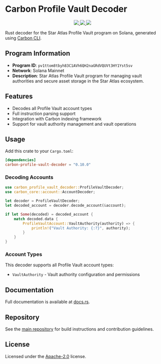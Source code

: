 # Carbon Profile Vault Decoder

<p align="center">
  <a href="https://crates.io/crates/carbon-profile-vault-decoder">
    <img src="https://img.shields.io/crates/v/carbon-profile-vault-decoder?logo=rust" />
  </a>
  <a href="https://docs.rs/carbon-profile-vault-decoder">
    <img src="https://img.shields.io/docsrs/carbon-profile-vault-decoder?logo=docsdotrs" />
  </a>
  <a href="https://github.com/staratlasmeta/star-atlas-decoders/blob/main/LICENSE">
    <img src="https://img.shields.io/badge/license-Apache%202.0-blue" />
  </a>
</p>

Rust decoder for the Star Atlas Profile Vault program on Solana, generated using [Carbon CLI](https://github.com/sevenlabs-hq/carbon).

## Program Information

- **Program ID**: `pv1ttom8tbyh83C1AVh6QH2naGRdVQUVt3HY1Yst5sv`
- **Network**: Solana Mainnet
- **Description**: Star Atlas Profile Vault program for managing vault authorities and secure asset storage in the Star Atlas ecosystem.

## Features

- Decodes all Profile Vault account types
- Full instruction parsing support
- Integration with Carbon indexing framework
- Support for vault authority management and vault operations

## Usage

Add this crate to your `Cargo.toml`:

```toml
[dependencies]
carbon-profile-vault-decoder = "0.10.0"
```

### Decoding Accounts

```rust
use carbon_profile_vault_decoder::ProfileVaultDecoder;
use carbon_core::account::AccountDecoder;

let decoder = ProfileVaultDecoder;
let decoded_account = decoder.decode_account(&account);

if let Some(decoded) = decoded_account {
    match decoded.data {
        ProfileVaultAccount::VaultAuthority(authority) => {
            println!("Vault Authority: {:?}", authority);
        }
    }
}
```

### Account Types

This decoder supports all Profile Vault account types:
- `VaultAuthority` - Vault authority configuration and permissions

## Documentation

Full documentation is available at [docs.rs](https://docs.rs/carbon-profile-vault-decoder).

## Repository

See the [main repository](https://github.com/staratlasmeta/star-atlas-decoders) for build instructions and contribution guidelines.

## License

Licensed under the [Apache-2.0](https://github.com/staratlasmeta/star-atlas-decoders/blob/main/LICENSE) license.
